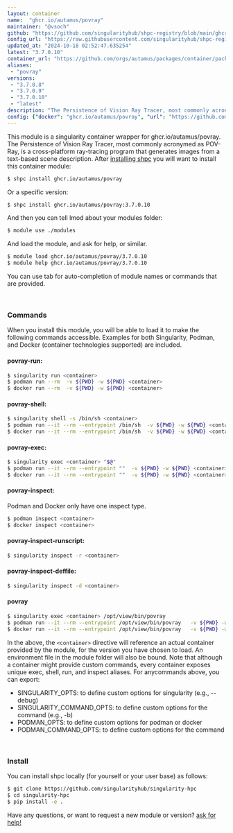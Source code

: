 ```yaml
---
layout: container
name:  "ghcr.io/autamus/povray"
maintainer: "@vsoch"
github: "https://github.com/singularityhub/shpc-registry/blob/main/ghcr.io/autamus/povray/container.yaml"
config_url: "https://raw.githubusercontent.com/singularityhub/shpc-registry/main/ghcr.io/autamus/povray/container.yaml"
updated_at: "2024-10-18 02:52:47.635254"
latest: "3.7.0.10"
container_url: "https://github.com/orgs/autamus/packages/container/package/povray"
aliases:
 - "povray"
versions:
 - "3.7.0.8"
 - "3.7.0.9"
 - "3.7.0.10"
 - "latest"
description: "The Persistence of Vision Ray Tracer, most commonly acronymed as POV-Ray, is a cross-platform ray-tracing program that generates images from a text-based scene description."
config: {"docker": "ghcr.io/autamus/povray", "url": "https://github.com/orgs/autamus/packages/container/package/povray", "maintainer": "@vsoch", "description": "The Persistence of Vision Ray Tracer, most commonly acronymed as POV-Ray, is a cross-platform ray-tracing program that generates images from a text-based scene description.", "latest": {"3.7.0.10": "sha256:40fab1ae617f55fccd3f8f213161139413446519afe3c0243241ac20e316026d"}, "tags": {"3.7.0.8": "sha256:78e76a31bf7a620cb40e41857d6cc6e23e75fb5c780026fbf951d476ee218dc8", "3.7.0.9": "sha256:2b6b1aad9a6ddd5747c872171b26e65f5a2eea77bb59b8d5682e4b7b004c66bb", "3.7.0.10": "sha256:40fab1ae617f55fccd3f8f213161139413446519afe3c0243241ac20e316026d", "latest": "sha256:78e76a31bf7a620cb40e41857d6cc6e23e75fb5c780026fbf951d476ee218dc8"}, "aliases": {"povray": "/opt/view/bin/povray"}}
---
```


This module is a singularity container wrapper for ghcr.io/autamus/povray.
The Persistence of Vision Ray Tracer, most commonly acronymed as POV-Ray, is a cross-platform ray-tracing program that generates images from a text-based scene description.
After [installing shpc](#install) you will want to install this container module:


```bash
$ shpc install ghcr.io/autamus/povray
```

Or a specific version:

```bash
$ shpc install ghcr.io/autamus/povray:3.7.0.10
```

And then you can tell lmod about your modules folder:

```bash
$ module use ./modules
```

And load the module, and ask for help, or similar.

```bash
$ module load ghcr.io/autamus/povray/3.7.0.10
$ module help ghcr.io/autamus/povray/3.7.0.10
```

You can use tab for auto-completion of module names or commands that are provided.

<br>

### Commands

When you install this module, you will be able to load it to make the following commands accessible.
Examples for both Singularity, Podman, and Docker (container technologies supported) are included.

#### povray-run:

```bash
$ singularity run <container>
$ podman run --rm  -v ${PWD} -w ${PWD} <container>
$ docker run --rm  -v ${PWD} -w ${PWD} <container>
```

#### povray-shell:

```bash
$ singularity shell -s /bin/sh <container>
$ podman run --it --rm --entrypoint /bin/sh  -v ${PWD} -w ${PWD} <container>
$ docker run --it --rm --entrypoint /bin/sh  -v ${PWD} -w ${PWD} <container>
```

#### povray-exec:

```bash
$ singularity exec <container> "$@"
$ podman run --it --rm --entrypoint ""  -v ${PWD} -w ${PWD} <container> "$@"
$ docker run --it --rm --entrypoint ""  -v ${PWD} -w ${PWD} <container> "$@"
```

#### povray-inspect:

Podman and Docker only have one inspect type.

```bash
$ podman inspect <container>
$ docker inspect <container>
```

#### povray-inspect-runscript:

```bash
$ singularity inspect -r <container>
```

#### povray-inspect-deffile:

```bash
$ singularity inspect -d <container>
```


#### povray

```bash
$ singularity exec <container> /opt/view/bin/povray
$ podman run --it --rm --entrypoint /opt/view/bin/povray   -v ${PWD} -w ${PWD} <container> -c " $@"
$ docker run --it --rm --entrypoint /opt/view/bin/povray   -v ${PWD} -w ${PWD} <container> -c " $@"
```



In the above, the `<container>` directive will reference an actual container provided
by the module, for the version you have chosen to load. An environment file in the
module folder will also be bound. Note that although a container
might provide custom commands, every container exposes unique exec, shell, run, and
inspect aliases. For anycommands above, you can export:

 - SINGULARITY_OPTS: to define custom options for singularity (e.g., --debug)
 - SINGULARITY_COMMAND_OPTS: to define custom options for the command (e.g., -b)
 - PODMAN_OPTS: to define custom options for podman or docker
 - PODMAN_COMMAND_OPTS: to define custom options for the command

<br>

### Install

You can install shpc locally (for yourself or your user base) as follows:

```bash
$ git clone https://github.com/singularityhub/singularity-hpc
$ cd singularity-hpc
$ pip install -e .
```

Have any questions, or want to request a new module or version? [ask for help!](https://github.com/singularityhub/singularity-hpc/issues)